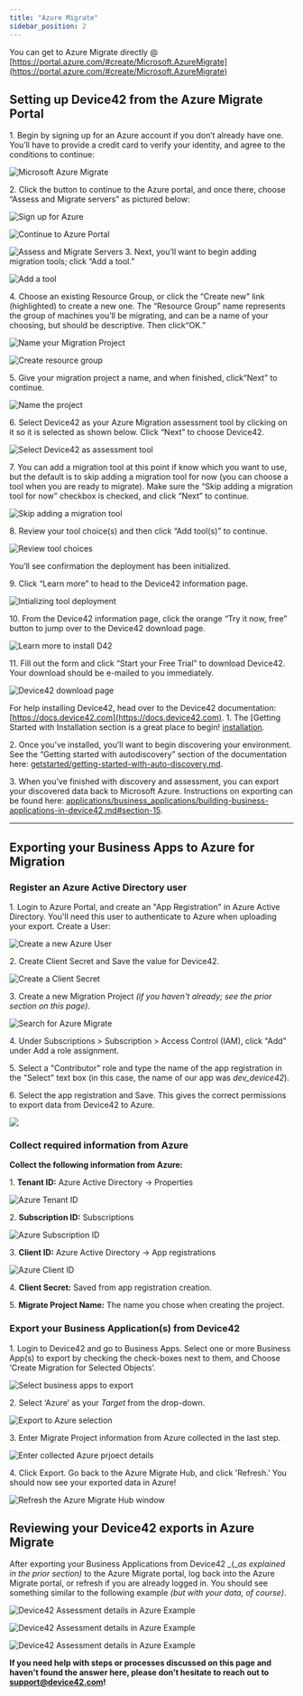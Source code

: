 ```yaml
---
title: "Azure Migrate"
sidebar_position: 2
---
```


You can get to Azure Migrate directly @ [https://portal.azure.com/#create/Microsoft.AzureMigrate](https://portal.azure.com/#create/Microsoft.AzureMigrate)

## Setting up Device42 from the Azure Migrate Portal

1\. Begin by signing up for an Azure account if you don’t already have one. You’ll have to provide a credit card to verify your identity, and agree to the conditions to continue: 

![Microsoft Azure Migrate](/assets/images/azure_migrate_start_free.png)

2\. Click the button to continue to the Azure portal, and once there, choose “Assess and Migrate servers” as pictured below: 

![Sign up for Azure](/assets/images/agree_step_2b.png) 

![Continue to Azure Portal](/assets/images/Continue_to_Azure_Portal-3.png) 

![Assess and Migrate Servers](/assets/images/Assess_and_migrate_servers-4.png) 3. Next, you’ll want to begin adding migration tools; click “Add a tool.” 

![Add a tool](/assets/images/add_tool-5.png)

4\. Choose an existing Resource Group, or click the “Create new” link (highlighted) to create a new one. The “Resource Group” name represents the group of machines you’ll be migrating, and can be a name of your choosing, but should be descriptive. Then click“OK.” 

![Name your Migration Project](/assets/images/add_a_tool-5.1.png) 

![Create resource group](/assets/images/add_a_tool-create-resource-group-5.2.png)

5\. Give your migration project a name, and when finished, click“Next” to continue. 

![Name the project](/assets/images/name_migration_project_5.3.png)

6\. Select Device42 as your Azure Migration assessment tool by clicking on it so it is selected as shown below. Click “Next” to choose Device42. 

![Select Device42 as assessment tool](/assets/images/add_tool_select_D42-6.png)

7\. You can add a migration tool at this point if know which you want to use, but the default is to skip adding a migration tool for now (you can choose a tool when you are ready to migrate). Make sure the “Skip adding a migration tool for now” checkbox is checked, and click “Next” to continue. 

![Skip adding a migration tool](/assets/images/add_tool_skip_migration-6.1.png)

8\. Review your tool choice(s) and then click “Add tool(s)” to continue. 

![Review tool choices](/assets/images/review_add_tool-6.2.png)

You’ll see confirmation the deployment has been initialized.

9\. Click “Learn more” to head to the Device42 information page. 

![Intializing tool deployment](/assets/images/initializing_deployment-7.png)

10\. From the Device42 information page, click the orange “Try it now, free” button to jump over to the Device42 download page. 

![Learn more to install D42](/assets/images/Install_d42_trial-8.png)

11\. Fill out the form and click “Start your Free Trial” to download Device42. Your download should be e-mailed to you immediately. 

![Device42 download page](/assets/images/Click_for_D42_Download_FINAL.png)

For help installing Device42, head over to the Device42 documentation: [https://docs.device42.com](https://docs.device42.com). 1. The [Getting Started with Installation section is a great place to begin! [installation](getstarted/installation/index.md).

2\. Once you’ve installed, you’ll want to begin discovering your environment. See the “Getting started with autodiscovery” section of the documentation here: [getstarted/getting-started-with-auto-discovery.md](getstarted/getting-started-with-auto-discovery.md).

3\. When you’ve finished with discovery and assessment, you can export your discovered data back to Microsoft Azure. Instructions on exporting can be found here: [applications/business_applications/building-business-applications-in-device42.md#section-15](applications/business_applications/building-business-applications-in-device42.md#section-15).

* * *

## Exporting your Business Apps to Azure for Migration

### Register an Azure Active Directory user

1\. Login to Azure Portal, and create an "App Registration" in Azure Active Directory. You'll need this user to authenticate to Azure when uploading your export. Create a User:

![Create a new Azure User](/assets/images/register_an_application.png)

2\. Create Client Secret and Save the value for Device42.

![Create a Client Secret](/assets/images/certificates_and_secrets.png)

3\. Create a new Migration Project _(if you haven't already; see the prior section on this page)_.

![Search for Azure Migrate](/assets/images/search_azure_migrate.png)

4\. Under Subscriptions > Subscription > Access Control (IAM), click "Add" under Add a role assignment.

5\. Select a "Contributor" role and type the name of the app registration in the "Select" text box (in this case, the name of our app was _dev\_device42_).

6\. Select the app registration and Save. This gives the correct permissions to export data from Device42 to Azure.

![](/assets/images/Azure-Migrate_Add-Role-Assignment_App-Name.png)

### Collect required information from Azure

**Collect the following information from Azure:**

1\. **Tenant ID:** Azure Active Directory -> Properties

![Azure Tenant ID](/assets/images/Tenant_ID.png)

2\. **Subscription ID:** Subscriptions

![Azure Subscription ID](/assets/images/subscription_ID.png)

3\. **Client ID:** Azure Active Directory -> App registrations

![Azure Client ID](/assets/images/Client_ID.png)

4\. **Client Secret:** Saved from app registration creation.

5\. **Migrate Project Name:** The name you chose when creating the project.

### Export your Business Application(s) from Device42

1\. Login to Device42 and go to Business Apps. Select one or more Business App(s) to export by checking the check-boxes next to them, and Choose ‘Create Migration for Selected Objects’.

![Select business apps to export](/assets/images/Business_app_selection.png)

2\. Select ‘Azure’ as your _Target_ from the drop-down.

![Export to Azure selection](/assets/images/Export_Business_Apps.png)

3\. Enter Migrate Project information from Azure collected in the last step.

![Enter collected Azure prjoect details](/assets/images/Enter_project_Details.png)

4\. Click Export. Go back to the Azure Migrate Hub, and click 'Refresh.' You should now see your exported data in Azure!

![Refresh the Azure Migrate Hub window](/assets/images/Azure_Hub_REFRESH.png)

## Reviewing your Device42 exports in Azure Migrate

After exporting your Business Applications from Device42 _(__as explained in the prior section)_ to the Azure Migrate portal, log back into the Azure Migrate portal, or refresh if you are already logged in. You should see something similar to the following example _(but with your data, of course)_.

![Device42 Assessment details in Azure Example](/assets/images/Assessment_details_1.png)

![Device42 Assessment details in Azure Example](/assets/images/Assessment_details_2.png)

![Device42 Assessment details in Azure Example](/assets/images/Assessment_details_3.png)

**If you need help with steps or processes discussed on this page and haven't found the answer here, please don’t hesitate to reach out to [support@device42.com](mailto:support@device42.com)!**
